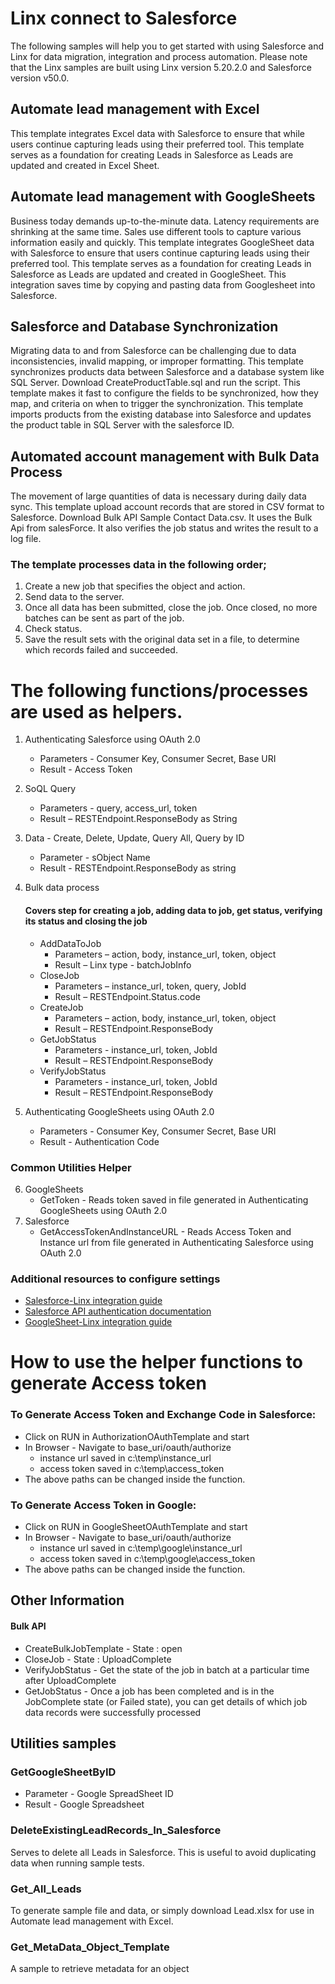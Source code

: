 # Linx connect to Salesforce
The following samples will help you to get started with using Salesforce and Linx for data migration, integration and process automation.  Please note that the Linx samples are built using Linx version 5.20.2.0 and Salesforce version v50.0.  

## Automate lead management with Excel
This template integrates Excel data with Salesforce to ensure that while users continue capturing leads using their preferred tool.  This template serves as a foundation for creating Leads in Salesforce as Leads are updated and created in Excel Sheet. 

## Automate lead management with GoogleSheets
Business today demands up-to-the-minute data. Latency requirements are shrinking at the same time.  Sales use different tools to capture various information easily and quickly.
This template integrates GoogleSheet data with Salesforce to ensure that users continue capturing leads using their preferred tool.  This template serves as a foundation for creating Leads in Salesforce as Leads are updated and created in GoogleSheet.  This integration saves time by copying and pasting data from Googlesheet into Salesforce.

## Salesforce and Database Synchronization
Migrating data to and from Salesforce can be challenging due to data inconsistencies, invalid mapping, or improper formatting.
This template synchronizes products data between Salesforce and a database system like SQL Server. Download CreateProductTable.sql and run the script. This template makes it fast to configure the fields to be synchronized, how they map, and criteria on when to trigger the synchronization.  This template imports products from the existing database into Salesforce and updates the product table in SQL Server with the salesforce ID.

## Automated account management with Bulk Data Process
The movement of large quantities of data is necessary during daily data sync.
This template upload account records that are stored in CSV format to Salesforce.  Download Bulk API Sample Contact Data.csv.  It uses the Bulk Api from salesForce.  It also verifies the job status and writes the result to a log file. 
 
### The template processes data in the following order;
1.	Create a new job that specifies the object and action.
2.	Send data to the server.
3.	Once all data has been submitted, close the job. Once closed, no more batches can be sent as part of the job.
4.	Check status. 
5.	Save the result sets with the original data set in a file, to determine which records failed and succeeded.
# The following functions/processes are used as helpers.  
1.	Authenticating Salesforce using OAuth 2.0
     - Parameters - Consumer Key, Consumer Secret, Base URI
     - Result - Access Token
2.	SoQL Query 
     - Parameters - query, access_url, token
     - Result – RESTEndpoint.ResponseBody as String
3.	Data - Create, Delete, Update, Query All, Query by ID 
     - Parameter - sObject Name
     - Result - RESTEndpoint.ResponseBody as string
4.	Bulk data process 
    #### Covers step for creating a job, adding data to job, get status, verifying its status and closing the job
     - AddDataToJob 
          - Parameters – action, body, instance_url, token, object
          - Result – Linx type -  batchJobInfo 
     - CloseJob
          - Parameters – instance_url, token, query, JobId
          - Result – RESTEndpoint.Status.code
     - CreateJob
          - Parameters – action, body, instance_url, token, object
          - Result – RESTEndpoint.ResponseBody
     - GetJobStatus
          - Parameters -  instance_url, token, JobId
          - Result – RESTEndpoint.ResponseBody
     - VerifyJobStatus
          - Parameters -  instance_url, token, JobId
          - Result – RESTEndpoint.ResponseBody

5.	Authenticating GoogleSheets using OAuth 2.0
     - Parameters - Consumer Key, Consumer Secret, Base URI
     - Result - Authentication Code
### Common Utilities Helper
6.   GoogleSheets
     - GetToken - Reads token saved in file generated in Authenticating GoogleSheets using OAuth 2.0    
7.   Salesforce
     - GetAccessTokenAndInstanceURL - Reads Access Token and Instance url from file generated in Authenticating Salesforce using OAuth 2.0
### Additional resources to configure settings 
- [Salesforce-Linx integration guide](https://community.linx.software/community/t/integrating-with-salesforce/494)
- [Salesforce API authentication documentation](https://help.salesforce.com/articleView?id=sf.remoteaccess_oauth_web_server_flow.htm&type=5)
- [GoogleSheet-Linx integration guide](https://linx.software/docs/guides/googleapis/)
     
# How to use the helper functions to generate Access token
### To Generate Access Token and Exchange Code in Salesforce: 
 - Click on RUN in AuthorizationOAuthTemplate and start
 - In Browser - Navigate to base_uri/oauth/authorize
     - instance url saved in c:\temp\instance_url
     - access token saved in c:\temp\access_token
- The above paths can be changed inside the function.
### To Generate Access Token in Google: 
- Click on RUN in GoogleSheetOAuthTemplate and start
 - In Browser - Navigate to base_uri/oauth/authorize
     - instance url saved in c:\temp\google\instance_url
     - access token saved in c:\temp\google\access_token
- The above paths can be changed inside the function.

## Other Information
#### Bulk API
 - CreateBulkJobTemplate  - State : open
 - CloseJob - State : UploadComplete
 - VerifyJobStatus - Get the state of the job in batch at a particular time after UploadComplete
 - GetJobStatus - Once a job has been completed and is in the JobComplete state (or Failed state), you can get details of which job data records were successfully processed

## Utilities samples
### GetGoogleSheetByID
- Parameter - Google SpreadSheet ID
- Result - Google Spreadsheet

### DeleteExistingLeadRecords_In_Salesforce
Serves to delete all Leads in Salesforce.  This is useful to avoid duplicating data when running sample tests. 

### Get_All_Leads 
To generate sample file and data, or simply download Lead.xlsx for use in Automate lead management with Excel.

### Get_MetaData_Object_Template
A sample to retrieve metadata for an object




     
